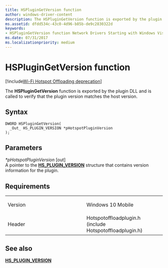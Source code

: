 ```yaml
---
title: HSPluginGetVersion function
author: windows-driver-content
description: The HSPluginGetVersion function is exported by the plugin DLL and is called to verify that the plugin version matches the host version.
ms.assetid: dfdd534c-43c0-4d96-b85b-de9c2830322d
keywords: 
- HSPluginGetVersion function Network Drivers Starting with Windows Vista
ms.date: 07/31/2017 
ms.localizationpriority: medium
---
```


# HSPluginGetVersion function

[!include[Wi-Fi Hotspot Offloading deprecation](wi-fi-hotspot-offloading-deprecation.md)]


The **HSPluginGetVersion** function is exported by the plugin DLL and is called to verify that the plugin version matches the host version.

Syntax
------

```ManagedCPlusPlus
DWORD HSPluginGetVersion(
  _Out_ HS_PLUGIN_VERSION *pHotspotPluginVersion
);
```

Parameters
----------

*\*pHotspotPluginVersion* \[out\]  
A pointer to the [**HS\_PLUGIN\_VERSION**](hs-plugin-version.md) structure that contains version information for the plugin.

Requirements
------------

<table>
<colgroup>
<col width="50%" />
<col width="50%" />
</colgroup>
<tbody>
<tr class="odd">
<td><p>Version</p></td>
<td><p>Windows 10 Mobile</p></td>
</tr>
<tr class="even">
<td><p>Header</p></td>
<td>Hotspotoffloadplugin.h (include Hotspotoffloadplugin.h)</td>
</tr>
</tbody>
</table>

## See also


[**HS\_PLUGIN\_VERSION**](hs-plugin-version.md)

 

 




